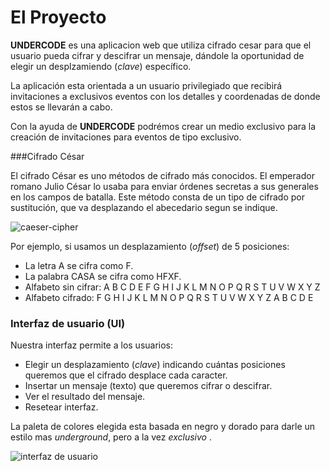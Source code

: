 # El Proyecto

**UNDERCODE** es una aplicacion web que utiliza cifrado cesar para que el usuario pueda cifrar y descifrar un mensaje, dándole la oportunidad de elegir un desplzamiendo (_clave_) específico. 


La aplicación esta orientada a un usuario privilegiado que recibirá invitaciones a exclusivos eventos con los detalles y coordenadas de donde estos se llevarán a cabo.

Con la ayuda de **UNDERCODE** podrémos crear un medio exclusivo para la creación de invitaciones para eventos de tipo exclusivo.

###Cifrado César

El cifrado César es uno métodos de cifrado más conocidos. El emperador romano Julio César lo usaba para enviar órdenes secretas a sus generales en los campos de batalla. Este método consta de un tipo de cifrado por sustitución, que va desplazando el abecedario segun se indique. 

![caeser-cipher](https://i1.wp.com/decodeingress.me/wp-content/uploads/2013/06/caeser.png)

Por ejemplo, si usamos un desplazamiento (_offset_) de 5 posiciones:

- La letra A se cifra como F.
- La palabra CASA se cifra como HFXF.
- Alfabeto sin cifrar: A B C D E F G H I J K L M N O P Q R S T U V W X Y Z
- Alfabeto cifrado: F G H I J K L M N O P Q R S T U V W X Y Z A B C D E


### Interfaz de usuario (UI)

Nuestra interfaz permite a los usuarios:
- Elegir un desplazamiento (_clave_) indicando cuántas posiciones queremos que el cifrado desplace cada caracter.
- Insertar un mensaje (texto) que queremos cifrar o descifrar.
- Ver el resultado del mensaje.
- Resetear interfaz.


La paleta de colores elegida esta basada en negro y dorado para darle un estilo mas _underground_, pero a la vez _exclusivo_ .

![interfaz de usuario](https://png2.kisspng.com/sh/0267ee881565344893ec59728de6e626/L0KzQYi4UsA4N2E6TZGAYUK8SYW7gvE1OZI7UJC9N0G5SIm8VME2OWM7T6Y8N0m5R4O5TwBvbz==/5a29944ba41a68.4716885415126743796722.png)





